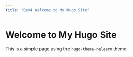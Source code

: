 ```yaml
---
title: "Dev4 Welcome to My Hugo Site"
---
```


# Welcome to My Hugo Site
This is a simple page using the `hugo-theme-relearn` theme.
